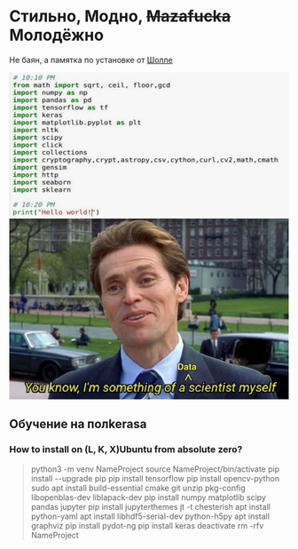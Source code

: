# Стильно, Модно, ~~Mazafucka~~ Молодёжно
Не баян, а памятка по установке от [Шолле](https://yadi.sk/i/giGLmQRJ8O756w)

![](https://raw.githubusercontent.com/Antoniii/New_Rubric-_The_Notes_of_a_Young_DataSatanist/master/ml.jpg)

## Обучение на полkerasa

### How to install on (L, K, X)Ubuntu from absolute zero?

> python3 -m venv NameProject
> source NameProject/bin/activate
> pip install --upgrade pip
> pip install tensorflow
> pip install opencv-python
> sudo apt install build-essential cmake git unzip pkg-config libopenblas-dev liblapack-dev
> pip install numpy matplotlib scipy pandas jupyter
> pip install jupyterthemes
> jt -t chesterish
> apt install python-yaml
> apt install libhdf5-serial-dev python-h5py 
> apt install graphviz
> pip install pydot-ng
> pip install keras
> deactivate
> rm -rfv NameProject
